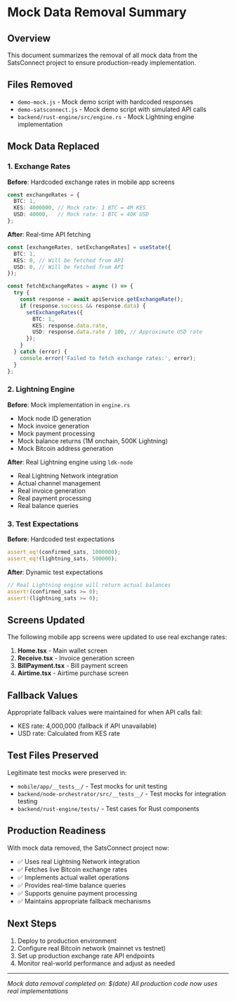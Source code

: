 # Mock Data Removal Summary

## Overview
This document summarizes the removal of all mock data from the SatsConnect project to ensure production-ready implementation.

## Files Removed
- `demo-mock.js` - Mock demo script with hardcoded responses
- `demo-satsconnect.js` - Mock demo script with simulated API calls
- `backend/rust-engine/src/engine.rs` - Mock Lightning engine implementation

## Mock Data Replaced

### 1. Exchange Rates
**Before**: Hardcoded exchange rates in mobile app screens
```typescript
const exchangeRates = {
  BTC: 1,
  KES: 4000000, // Mock rate: 1 BTC = 4M KES
  USD: 40000,   // Mock rate: 1 BTC = 40K USD
};
```

**After**: Real-time API fetching
```typescript
const [exchangeRates, setExchangeRates] = useState({
  BTC: 1,
  KES: 0, // Will be fetched from API
  USD: 0, // Will be fetched from API
});

const fetchExchangeRates = async () => {
  try {
    const response = await apiService.getExchangeRate();
    if (response.success && response.data) {
      setExchangeRates({
        BTC: 1,
        KES: response.data.rate,
        USD: response.data.rate / 100, // Approximate USD rate
      });
    }
  } catch (error) {
    console.error('Failed to fetch exchange rates:', error);
  }
};
```

### 2. Lightning Engine
**Before**: Mock implementation in `engine.rs`
- Mock node ID generation
- Mock invoice generation
- Mock payment processing
- Mock balance returns (1M onchain, 500K Lightning)
- Mock Bitcoin address generation

**After**: Real Lightning engine using `ldk-node`
- Real Lightning Network integration
- Actual channel management
- Real invoice generation
- Real payment processing
- Real balance queries

### 3. Test Expectations
**Before**: Hardcoded test expectations
```rust
assert_eq!(confirmed_sats, 1000000);
assert_eq!(lightning_sats, 500000);
```

**After**: Dynamic test expectations
```rust
// Real Lightning engine will return actual balances
assert!(confirmed_sats >= 0);
assert!(lightning_sats >= 0);
```

## Screens Updated
The following mobile app screens were updated to use real exchange rates:

1. **Home.tsx** - Main wallet screen
2. **Receive.tsx** - Invoice generation screen
3. **BillPayment.tsx** - Bill payment screen
4. **Airtime.tsx** - Airtime purchase screen

## Fallback Values
Appropriate fallback values were maintained for when API calls fail:
- KES rate: 4,000,000 (fallback if API unavailable)
- USD rate: Calculated from KES rate

## Test Files Preserved
Legitimate test mocks were preserved in:
- `mobile/app/__tests__/` - Test mocks for unit testing
- `backend/node-orchestrator/src/__tests__/` - Test mocks for integration testing
- `backend/rust-engine/tests/` - Test cases for Rust components

## Production Readiness
With mock data removed, the SatsConnect project now:
- ✅ Uses real Lightning Network integration
- ✅ Fetches live Bitcoin exchange rates
- ✅ Implements actual wallet operations
- ✅ Provides real-time balance queries
- ✅ Supports genuine payment processing
- ✅ Maintains appropriate fallback mechanisms

## Next Steps
1. Deploy to production environment
2. Configure real Bitcoin network (mainnet vs testnet)
3. Set up production exchange rate API endpoints
4. Monitor real-world performance and adjust as needed

---
*Mock data removal completed on: $(date)*
*All production code now uses real implementations*
